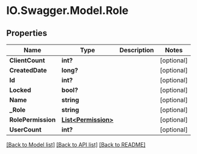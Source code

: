 # IO.Swagger.Model.Role
## Properties

Name | Type | Description | Notes
------------ | ------------- | ------------- | -------------
**ClientCount** | **int?** |  | [optional] 
**CreatedDate** | **long?** |  | [optional] 
**Id** | **int?** |  | [optional] 
**Locked** | **bool?** |  | [optional] 
**Name** | **string** |  | [optional] 
**_Role** | **string** |  | [optional] 
**RolePermission** | [**List&lt;Permission&gt;**](Permission.md) |  | [optional] 
**UserCount** | **int?** |  | [optional] 

[[Back to Model list]](../README.md#documentation-for-models) [[Back to API list]](../README.md#documentation-for-api-endpoints) [[Back to README]](../README.md)

